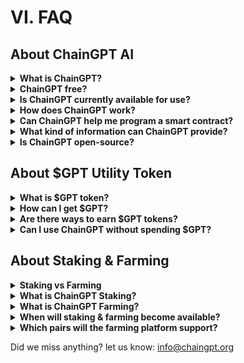 # VI. FAQ

## About ChainGPT AI

<details>

<summary><strong>What is ChainGPT?</strong> </summary>

ChainGPT is an advanced AI model designed to assist individuals and businesses with everything related to Crypto and Blockchain technology. Access unlimited solutions and use-cases using our advanced AI model: Blockchain analytics, AI trading, smart-contract development, AI auditing, risk management, source of crypto news, and much more. Is&#x20;

</details>

<details>

<summary><strong>ChainGPT free?</strong> </summary>

ChainGPT is currently in its beta stages and we're working diligently to expand our final AI model. In its current beta stage, ChainGPT is free to use for individuals, and not yet accessible for developers and businesses via API. Once our utility token is released, we will make the 1.0 version available, and SDK & API available for individuals, developers, and businesses. At that stage, ChainGPT will no longer be free and users will have a variety of pricing options.&#x20;

</details>

<details>

<summary><strong>Is ChainGPT currently available for use?</strong> </summary>

Yes, we have developed an early beta model for ChainGPT's AI. Individuals and businesses can begin exploring the use cases and solutions that our advanced AI model can offer.&#x20;

</details>

<details>

<summary><strong>How does ChainGPT work?</strong> </summary>

ChainGPT is a pre-trained language model that uses deep learning techniques such as transformer networks to generate human-like text. It has been trained on a large dataset of text related to crypto and blockchain technology, which allows it to understand and respond to natural language queries about the subject. When a user inputs a query, the model processes it and generates a response based on the information it has learned from the training data. The model uses advanced techniques such as attention mechanisms to weigh the importance of different parts of the input and generate a more relevant and accurate response.&#x20;

</details>

<details>

<summary><strong>Can ChainGPT help me program a smart contract?</strong> </summary>

Yes, ChainGPT can provide assistance with programming smart contracts, as well as other tasks related to decentralized applications and AI trading bots.&#x20;

</details>

<details>

<summary><strong>What kind of information can ChainGPT provide?</strong> </summary>

ChainGPT can provide up-to-date information and news about the crypto and blockchain industry, as well as crypto price predictions. It can also assist with programming and development tasks related to crypto and blockchain technology.

</details>

<details>

<summary><strong>Is ChainGPT open-source?</strong></summary>

At ChainGPT, we are dedicated to ensuring the highest quality and security of our AI model. Currently, our GitHub repository is only accessible to our engineers as we work towards the full release of our product. However, we have plans to open-source the code and make it available to the public, along with the launch of our main version of ChainGPT. In the meantime, we are in the beta stage of development and carefully testing and refining our AI technology. Thank you for your understanding and interest in ChainGPT.

</details>

## About $GPT Utility Token

<details>

<summary><strong>What is $GPT token?</strong> </summary>

$GPT is the utility token behind the ChainGPT ecosystem. It is ultimately the way that individuals and businesses get to access the AI model, ChainGPT, and API. &#x20;

</details>

<details>

<summary><strong>How can I get $GPT?</strong> </summary>

Currently the $GPT token is not released, and the official dates for the early sale and launch will be announced in the near future. During the early sale phase, early adopters will get a window opportunity to obtain $GPT prior to its launch on exchanges. Afterwards, $GPT will be available to everyone on decentralized and centralized exchanges. &#x20;

</details>

<details>

<summary><strong>Are there ways to earn $GPT tokens?</strong> </summary>

Yes, there are various ways in which users can earn $GPT tokens. One of them is by staking and farming, another way is by selling quality prompts on our ChainGPT dedicated prompt marketplace.&#x20;

</details>

<details>

<summary><strong>Can I use ChainGPT without spending $GPT?</strong> </summary>

Yes, individuals can access ChainGPT without spending $GPT tokens, by simply staking the required amount for free and unlimited use. Otherwise, you can pay per prompt request. Businesses and developers on the other hand, will require to stake a spendable amount of $GPT that will be reduced with each prompt call to ChainGPT's API. In short, individuals can use the platform for free, businesses and developers will have to pay based on the API usage.

</details>

## About Staking & Farming

<details>

<summary><strong>Staking vs Farming</strong> </summary>

Staking and farming are generally both ways to earn rewards in the blockchain space. With ChainGPT both staking and farming play an important part of the whole ecosystem. Staking provides users access to ChainGPT, and farming offers a way to earn additional rewards in $GPT token.&#x20;

</details>

<details>

<summary><strong>What is ChainGPT Staking?</strong> </summary>

**What is ChainGPT Staking?** \
****Staking offers individuals free and unlimited access to ChainGPT without spending their $GPT tokens with each request. On the other hand, businesses and developers that are interested in using the ChainGPT API, are required to stake a spendable amount of $GPT that will reduce with each API request.&#x20;

</details>

<details>

<summary><strong>What is ChainGPT Farming?</strong></summary>

**What is ChainGPT Farming?** \
****Farming offers all $GPT holders ways to earn additional rewards in $GPT by simply providing liquidity for $GPT and other pre-approved tokens. Such as stablecoins, popular blockchain coins, and exchange tokens.&#x20;

</details>

<details>

<summary><strong>When will staking &#x26; farming become available?</strong> </summary>

Both staking & farming decentralized applications will become available with the launch of $GPT token. Until then, users can get familiar with the platform and the design behind it through our documentations and testnet version.&#x20;

</details>

<details>

<summary><strong>Which pairs will the farming platform support?</strong> </summary>

The farming platform will support a variety of pairs, including stable coins, popular blockchain coins, and exchange tokens.

</details>



Did we miss anything? let us know: info@chaingpt.org
